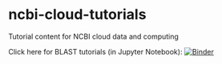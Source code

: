 # ncbi-cloud-tutorials
Tutorial content for NCBI cloud data and computing

Click here for BLAST tutorials (in Jupyter Notebook): [![Binder](https://mybinder.org/badge_logo.svg)](https://mybinder.org/v2/gh/NCBI-Hackathons/ncbi-cloud-tutorials/master?filepath=%2FBLAST%20tutorials%2Findex.ipynb)
